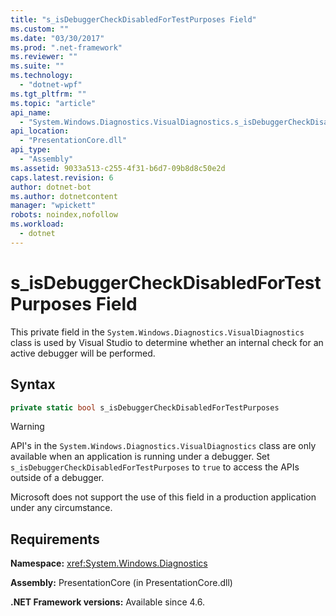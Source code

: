 ```yaml
---
title: "s_isDebuggerCheckDisabledForTestPurposes Field"
ms.custom: ""
ms.date: "03/30/2017"
ms.prod: ".net-framework"
ms.reviewer: ""
ms.suite: ""
ms.technology: 
  - "dotnet-wpf"
ms.tgt_pltfrm: ""
ms.topic: "article"
api_name: 
  - "System.Windows.Diagnostics.VisualDiagnostics.s_isDebuggerCheckDisabledForTestPurposes"
api_location: 
  - "PresentationCore.dll"
api_type: 
  - "Assembly"
ms.assetid: 9033a513-c255-4f31-b6d7-09b8d8c50e2d
caps.latest.revision: 6
author: dotnet-bot
ms.author: dotnetcontent
manager: "wpickett"
robots: noindex,nofollow
ms.workload: 
  - dotnet
---
```


# s_isDebuggerCheckDisabledForTestPurposes Field

This private field in the `System.Windows.Diagnostics.VisualDiagnostics` class is used by Visual Studio to determine whether an internal check for an active debugger will be performed.

## Syntax
  
```csharp  
private static bool s_isDebuggerCheckDisabledForTestPurposes
```
  
> [!WARNING]
>  API's in the `System.Windows.Diagnostics.VisualDiagnostics` class are only available when an application is running under a debugger. Set `s_isDebuggerCheckDisabledForTestPurposes` to `true` to access the APIs outside of a debugger.  
>   
>  Microsoft does not support the use of this field in a production application under any circumstance.  

## Requirements

**Namespace:** <xref:System.Windows.Diagnostics>

**Assembly:** PresentationCore (in PresentationCore.dll)

**.NET Framework versions:** Available since 4.6.
